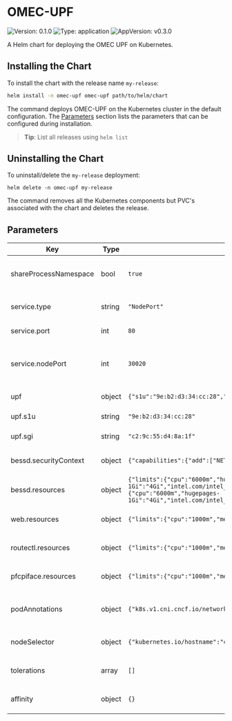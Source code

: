 # OMEC-UPF

![Version: 0.1.0](https://img.shields.io/badge/Version-0.1.0-informational?style=flat-square) ![Type: application](https://img.shields.io/badge/Type-application-informational?style=flat-square) ![AppVersion: v0.3.0](https://img.shields.io/badge/AppVersion-v0.3.0-informational?style=flat-square)

A Helm chart for deploying the OMEC UPF on Kubernetes.

## Installing the Chart

To install the chart with the release name `my-release`:

```bash
helm install -n omec-upf omec-upf path/to/helm/chart
```

The command deploys OMEC-UPF on the Kubernetes cluster in the default configuration.
The [Parameters](#parameters) section lists the parameters that can be configured during installation.

> **Tip**: List all releases using `helm list`

## Uninstalling the Chart

To uninstall/delete the `my-release` deployment:

```console
helm delete -n omec-upf my-release
```

The command removes all the Kubernetes components but PVC's associated with the chart and deletes the release.

## Parameters

| Key | Type | Default | Description |
|-----|------|---------|-------------|
| shareProcessNamespace | bool | `true` | Configure process namespace sharing for pod |
| service.type | string | `"NodePort"` | Specifies the type of service to deploy |
| service.port | int | `80` | Specifies the port of service |
| service.nodePort | int | `30020` | Specifies the nodePort of service if the service type is NodePort |
| upf | object | `{"s1u":"9e:b2:d3:34:cc:28","sgi":"c2:9c:55:d4:8a:1f"}` | UPF network configuration |
| upf.s1u | string | `"9e:b2:d3:34:cc:28"` | s1u mac address |
| upf.sgi | string | `"c2:9c:55:d4:8a:1f"` | sgi mac address |
| bessd.securityContext | object | `{"capabilities":{"add":["NET_ADMIN","IPC_LOCK"]}}` | Security Context Configuration |
| bessd.resources | object | `{"limits":{"cpu":"6000m","hugepages-1Gi":"4Gi","intel.com/intel_sriov_dpdk_b2b_net1":"1","intel.com/intel_sriov_dpdk_b2b_net2":"1","memory":"2Gi"},"requests":{"cpu":"6000m","hugepages-1Gi":"4Gi","intel.com/intel_sriov_dpdk_b2b_net1":"1","intel.com/intel_sriov_dpdk_b2b_net2":"1","memory":"2Gi"}}` | Resources configuration of bessd |
| web.resources | object | `{"limits":{"cpu":"1000m","memory":"512Mi"}}` | Resources configuration of web |
| routectl.resources | object | `{"limits":{"cpu":"1000m","memory":"512Mi"}}` | Resources configuration of routectl |
| pfcpiface.resources | object | `{"limits":{"cpu":"1000m","memory":"512Mi"}}` | Resources configuration of pfcpiface |
| podAnnotations | object | `{"k8s.v1.cni.cncf.io/networks":"default/sriov-dpdk-b2b-net1,default/sriov-dpdk-b2b-net2"}` | podAnnotations Map of annotations to add to the pods |
| nodeSelector | object | `{"kubernetes.io/hostname":"clx2"}` | Node labels for omec-upf pods assignment |
| tolerations | array | `[]` | Tolerations for omec-upf pods assignment |
| affinity | object | `{}` | Affinity for omec-upf pods assignment |
